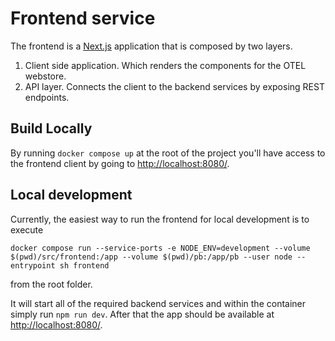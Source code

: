 # Frontend service

The frontend is a [Next.js](https://nextjs.org/) application that is composed
by two layers.

1. Client side application. Which renders the components for the OTEL webstore.
2. API layer. Connects the client to the backend services by exposing REST endpoints.

## Build Locally

By running `docker compose up` at the root of the project you'll have access to the
frontend client by going to <http://localhost:8080/>.

## Local development

Currently, the easiest way to run the frontend for local development is to execute

```shell
docker compose run --service-ports -e NODE_ENV=development --volume $(pwd)/src/frontend:/app --volume $(pwd)/pb:/app/pb --user node --entrypoint sh frontend
```

from the root folder.

It will start all of the required backend services
and within the container simply run `npm run dev`.
After that the app should be available at <http://localhost:8080/>.

